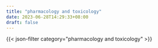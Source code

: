 ```yaml
---
title: "pharmacology and toxicology"
date: 2023-06-28T14:29:33+08:00
draft: false
---
```


{{< json-filter category="pharmacology and toxicology" >}}